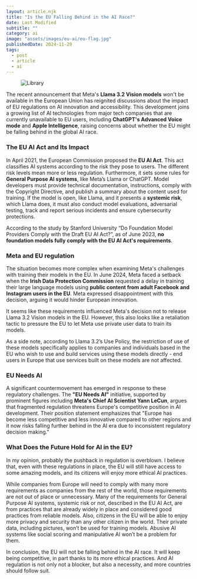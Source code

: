 ```yaml
---
layout: article.njk
title: "Is the EU Falling Behind in the AI Race?"
date: Last Modified
subtitle: ""
category: ai
image: "assets/images/eu-ai/eu-flag.jpg"
publishedDate: 2024-11-29
tags:
  - post
  - article
  - ai
---
```


<figure>
<img style="aspect-ratio: 897/467" alt="Library" src="{{ image }}" />
</figure>

The recent announcement that Meta's **Llama 3.2 Vision models** won't be available in the European Union has reignited discussions about the impact of EU regulations on AI innovation and accessibility. This development joins a growing list of AI technologies from major tech companies that are currently unavailable to EU users, including **ChatGPT's Advanced Voice mode** and **Apple Intelligence**, raising concerns about whether the EU might be falling behind in the global AI race.

### The EU AI Act and Its Impact

In April 2021, the European Commission proposed the **EU AI Act**. This act classifies AI systems according to the risk they pose to users. The different risk levels mean more or less regulation. Furthermore, it sets some rules for **General Purpose AI systems**, like Meta’s Llama or ChatGPT. Model developers must provide technical documentation, instructions, comply with the Copyright Directive, and publish a summary about the content used for training. If the model is open, like Llama, and it presents a **systemic risk**, which Llama does, it must also conduct model evaluations, adversarial testing, track and report serious incidents and ensure cybersecurity protections.

According to the study by Stanford University “Do Foundation Model Providers Comply with the Draft EU AI Act?”, as of June 2023, **no foundation models fully comply with the EU AI Act's requirements**.

### Meta and EU regulation

The situation becomes more complex when examining Meta's challenges with training their models in the EU. In June 2024, Meta faced a setback when the **Irish Data Protection Commission** requested a delay in training their large language models using **public content from adult Facebook and Instagram users in the EU**. Meta expressed disappointment with this decision, arguing it would hinder European innovation.

It seems like these requirements influenced Meta's decision not to release Llama 3.2 Vision models in the EU. However, this also looks like a retaliation tactic to pressure the EU to let Meta use private user data to train its models.

As a side note, according to Llama 3.2’s Use Policy, the restriction of use of these models specifically applies to companies and individuals based in the EU who wish to use and build services using these models directly - end users in Europe that use services built on these models are not affected.

### EU Needs AI

A significant countermovement has emerged in response to these regulatory challenges. The **"EU Needs AI"** initiative, supported by prominent figures including **Meta's Chief AI Scientist Yann LeCun**, argues that fragmented regulation threatens Europe's competitive position in AI development. Their position statement emphasizes that "Europe has become less competitive and less innovative compared to other regions and it now risks falling further behind in the AI era due to inconsistent regulatory decision making."

### What Does the Future Hold for AI in the EU?

In my opinion, probably the pushback in regulation is overblown. I believe that, even with these regulations in place, the EU will still have access to some amazing models, and its citizens will enjoy more ethical AI practices. 

While companies from Europe will need to comply with many more requirements as companies from the rest of the world, those requirements are not out of place or unnecessary. Many of the requirements for General Purpose AI systems, systemic risk or not, described in the EU AI Act, are from practices that are already widely in place and considered good practices from reliable models. Also, citizens in the EU will be able to enjoy more privacy and security than any other citizen in the world. Their private data, including pictures, won’t be used for training models. Abusive AI systems like social scoring and manipulative AI won’t be a problem for them.

In conclusion, the EU will not be falling behind in the AI race. It will keep being competitive, in part thanks to its more ethical practices. And AI regulation is not only not a blocker, but also a necessity, and more countries should follow suit.
